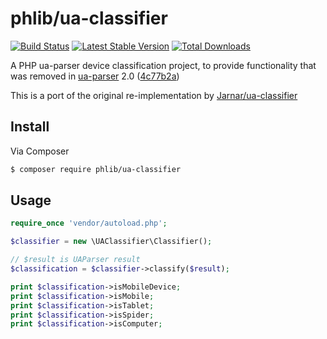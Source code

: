 # phlib/ua-classifier

[![Build Status](https://img.shields.io/travis/phlib/ua-classifier/master.svg)](https://travis-ci.org/phlib/ua-classifier)
[![Latest Stable Version](https://img.shields.io/packagist/v/phlib/ua-classifier.svg)](https://packagist.org/packages/phlib/ua-classifier)
[![Total Downloads](https://img.shields.io/packagist/dt/phlib/ua-classifier.svg)](https://packagist.org/packages/phlib/ua-classifier)

A PHP ua-parser device classification project, to provide functionality that was removed in [ua-parser](https://github.com/tobie/ua-parser) 2.0
([4c77b2a](https://github.com/tobie/ua-parser/commit/4c77b2aa8d1f26f21e59c4901ea8c75bcbfb00aa))

This is a port of the original re-implementation by [Jarnar/ua-classifier](https://bitbucket.org/Jarnar/ua-classifier)

## Install

Via Composer

``` bash
$ composer require phlib/ua-classifier
```

## Usage

```php
require_once 'vendor/autoload.php';

$classifier = new \UAClassifier\Classifier();

// $result is UAParser result
$classification = $classifier->classify($result);

print $classification->isMobileDevice;
print $classification->isMobile;
print $classification->isTablet;
print $classification->isSpider;
print $classification->isComputer;
```
